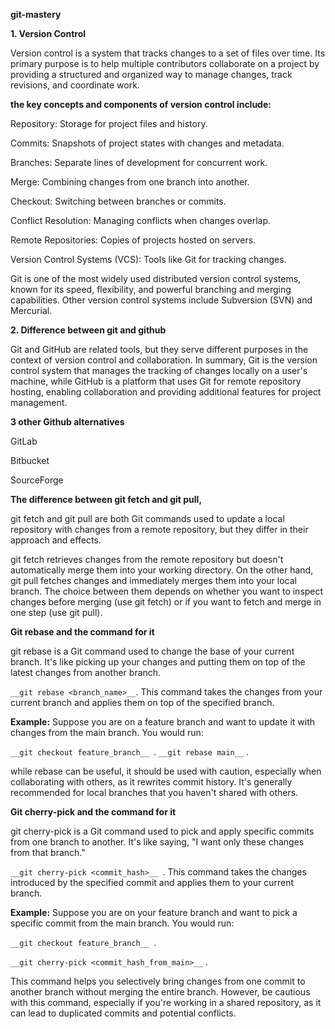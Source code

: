 **git-mastery**

**1. Version Control**

Version control is a system that tracks changes to a set of files over time. Its primary purpose is to help multiple contributors collaborate on a project by providing a structured and organized way to manage changes, track revisions, and coordinate work.

**the key concepts and components of version control include:**

Repository: Storage for project files and history.

Commits: Snapshots of project states with changes and metadata.

Branches: Separate lines of development for concurrent work.

Merge: Combining changes from one branch into another.

Checkout: Switching between branches or commits.

Conflict Resolution: Managing conflicts when changes overlap.

Remote Repositories: Copies of projects hosted on servers.

Version Control Systems (VCS): Tools like Git for tracking changes.

Git is one of the most widely used distributed version control systems, known for its speed, flexibility, and powerful branching and merging capabilities. Other version control systems include Subversion (SVN) and Mercurial.

**2. Difference between git and github**

Git and GitHub are related tools, but they serve different purposes in the context of version control and collaboration.
In summary, Git is the version control system that manages the tracking of changes locally on a user's machine, while GitHub is a platform that uses Git for remote repository hosting, enabling collaboration and providing additional features for project management.

**3 other Github alternatives**

GitLab

Bitbucket

SourceForge

**The difference between git fetch and git pull,**

git fetch and git pull are both Git commands used to update a local repository with changes from a remote repository, but they differ in their approach and effects.

git fetch retrieves changes from the remote repository but doesn't automatically merge them into your working directory. On the other hand, git pull fetches changes and immediately merges them into your local branch. The choice between them depends on whether you want to inspect changes before merging (use git fetch) or if you want to fetch and merge in one step (use git pull).

**Git rebase and the command for it**

git rebase is a Git command used to change the base of your current branch. It's like picking up your changes and putting them on top of the latest changes from another branch.

`__git rebase <branch_name>__`.
This command takes the changes from your current branch and applies them on top of the specified branch.

**Example:**
Suppose you are on a feature branch and want to update it with changes from the main branch. You would run:

`__git checkout feature_branch__ `.
`__git rebase main__` .

while rebase can be useful, it should be used with caution, especially when collaborating with others, as it rewrites commit history. It's generally recommended for local branches that you haven't shared with others.

**Git cherry-pick and the command for it**

git cherry-pick is a Git command used to pick and apply specific commits from one branch to another. It's like saying, "I want only these changes from that branch."

`__git cherry-pick <commit_hash>__ `.
This command takes the changes introduced by the specified commit and applies them to your current branch.

**Example:**
Suppose you are on your feature branch and want to pick a specific commit from the main branch. You would run:

`__git checkout feature_branch__ `.

`__git cherry-pick <commit_hash_from_main>__` .

This command helps you selectively bring changes from one commit to another branch without merging the entire branch. However, be cautious with this command, especially if you're working in a shared repository, as it can lead to duplicated commits and potential conflicts.
